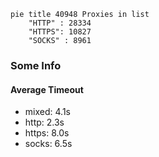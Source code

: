 
```mermaid
pie title 40948 Proxies in list
    "HTTP" : 28334
    "HTTPS": 10827
    "SOCKS" : 8961
```

### Some Info
#### Average Timeout

- mixed: 4.1s
- http: 2.3s
- https: 8.0s
- socks: 6.5s